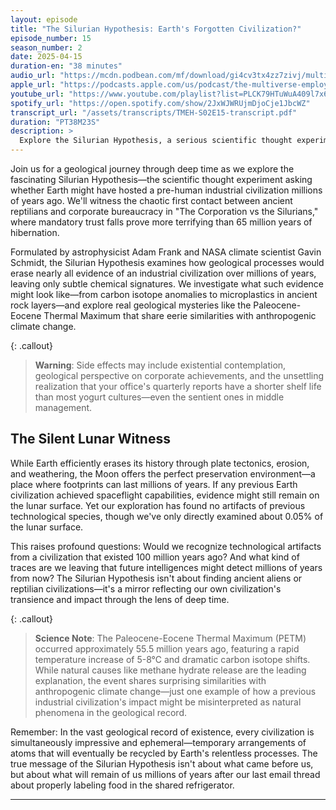 ```yaml
---
layout: episode
title: "The Silurian Hypothesis: Earth's Forgotten Civilization?"
episode_number: 15
season_number: 2
date: 2025-04-15
duration-en: "38 minutes"
audio_url: "https://mcdn.podbean.com/mf/download/gi4cv3tx4zz7zivj/multiverse-employee-handbook-s02e15-silurian-hypothesis.mp3"
apple_url: "https://podcasts.apple.com/us/podcast/the-multiverse-employee-handbook/id1764134739"
youtube_url: "https://www.youtube.com/playlist?list=PLCK79HTuWuA409l7x6iRN_icn0xZFzamp"
spotify_url: "https://open.spotify.com/show/2JxWJWRUjmDjoCje1JbcWZ"
transcript_url: "/assets/transcripts/TMEH-S02E15-transcript.pdf"
duration: "PT38M23S"
description: >
  Explore the Silurian Hypothesis, a serious scientific thought experiment questioning whether an industrial civilization might have existed millions of years before humans—and if so, how would we know? Also featuring corporate reptilians, yogurt-based management, and a familiar doctor with a blue box.
---
```


Join us for a geological journey through deep time as we explore the fascinating Silurian Hypothesis—the scientific thought experiment asking whether Earth might have hosted a pre-human industrial civilization millions of years ago. We'll witness the chaotic first contact between ancient reptilians and corporate bureaucracy in "The Corporation vs the Silurians," where mandatory trust falls prove more terrifying than 65 million years of hibernation.

Formulated by astrophysicist Adam Frank and NASA climate scientist Gavin Schmidt, the Silurian Hypothesis examines how geological processes would erase nearly all evidence of an industrial civilization over millions of years, leaving only subtle chemical signatures. We investigate what such evidence might look like—from carbon isotope anomalies to microplastics in ancient rock layers—and explore real geological mysteries like the Paleocene-Eocene Thermal Maximum that share eerie similarities with anthropogenic climate change.

{: .callout}
> **Warning**: Side effects may include existential contemplation, geological perspective on corporate achievements, and the unsettling realization that your office's quarterly reports have a shorter shelf life than most yogurt cultures—even the sentient ones in middle management.

## The Silent Lunar Witness
While Earth efficiently erases its history through plate tectonics, erosion, and weathering, the Moon offers the perfect preservation environment—a place where footprints can last millions of years. If any previous Earth civilization achieved spaceflight capabilities, evidence might still remain on the lunar surface. Yet our exploration has found no artifacts of previous technological species, though we've only directly examined about 0.05% of the lunar surface.

This raises profound questions: Would we recognize technological artifacts from a civilization that existed 100 million years ago? And what kind of traces are we leaving that future intelligences might detect millions of years from now? The Silurian Hypothesis isn't about finding ancient aliens or reptilian civilizations—it's a mirror reflecting our own civilization's transience and impact through the lens of deep time.

{: .callout}
> **Science Note**: The Paleocene-Eocene Thermal Maximum (PETM) occurred approximately 55.5 million years ago, featuring a rapid temperature increase of 5-8°C and dramatic carbon isotope shifts. While natural causes like methane hydrate release are the leading explanation, the event shares surprising similarities with anthropogenic climate change—just one example of how a previous industrial civilization's impact might be misinterpreted as natural phenomena in the geological record.

Remember: In the vast geological record of existence, every civilization is simultaneously impressive and ephemeral—temporary arrangements of atoms that will eventually be recycled by Earth's relentless processes. The true message of the Silurian Hypothesis isn't about what came before us, but about what will remain of us millions of years after our last email thread about properly labeling food in the shared refrigerator.

---
